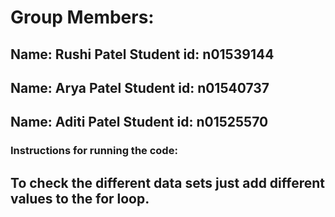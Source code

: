 # Group Members:
## Name: Rushi Patel  Student id: n01539144
## Name: Arya Patel   Student id: n01540737
## Name: Aditi Patel  Student id: n01525570

### Instructions for running the code:
## To check the different data sets just add different values to the for loop.
